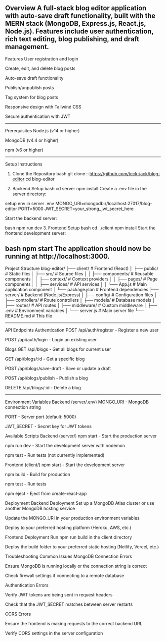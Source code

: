 Overview
A full-stack blog editor application with auto-save draft functionality, built with the MERN stack (MongoDB, Express.js, React.js, Node.js). Features include user authentication, rich text editing, blog publishing, and draft management.
----------------------------------------------------------------------------------------------------------------

Features
User registration and login

Create, edit, and delete blog posts

Auto-save draft functionality

Publish/unpublish posts

Tag system for blog posts

Responsive design with Tailwind CSS

Secure authentication with JWT

----------------------------------------------------------------------------------------------------------------
Prerequisites
Node.js (v14 or higher)

MongoDB (v4.4 or higher)

npm (v6 or higher)

----------------------------------------------------------------------------------------------------------------
Setup Instructions

1. Clone the Repository
bash
git clone :-https://github.com/teck-jack/blog-editor
cd blog-editor


2. Backend Setup
bash
cd server
npm install
Create a .env file in the server directory:

setup env in server
.env
MONGO_URI=mongodb://localhost:27017/blog-editor
PORT=5000
JWT_SECRET=your_strong_jwt_secret_here

Start the backend server:

bash
npm run dev
3. Frontend Setup
bash
cd ../client
npm install
Start the frontend development server:

bash
npm start
The application should now be running at http://localhost:3000.
----------------------------------------------------------------------------------------------------------------

Project Structure
blog-editor/
├── client/                  # Frontend (React)
│   ├── public/              # Static files
│   ├── src/                 # Source files
│   │   ├── components/      # Reusable components
│   │   ├── context/         # Context providers
│   │   ├── pages/           # Page components
│   │   ├── services/        # API services
│   │   └── App.js          # Main application component
│   └── package.json        # Frontend dependencies
├── server/                 # Backend (Node.js/Express)
│   ├── config/             # Configuration files
│   ├── controllers/        # Route controllers
│   ├── models/             # Database models
│   ├── routes/             # API routes
│   ├── middleware/         # Custom middleware
│   ├── .env                # Environment variables
│   └── server.js          # Main server file
└── README.md              # This file


----------------------------------------------------------------------------------------------------------------

API Endpoints
Authentication
POST /api/auth/register - Register a new user

POST /api/auth/login - Login an existing user

Blogs
GET /api/blogs - Get all blogs for current user

GET /api/blogs/:id - Get a specific blog

POST /api/blogs/save-draft - Save or update a draft

POST /api/blogs/publish - Publish a blog

DELETE /api/blogs/:id - Delete a blog

----------------------------------------------------------------------------------------------------------------
Environment Variables
Backend (server/.env)
MONGO_URI - MongoDB connection string

PORT - Server port (default: 5000)

JWT_SECRET - Secret key for JWT tokens

Available Scripts
Backend (server/)
npm start - Start the production server

npm run dev - Start the development server with nodemon

npm test - Run tests (not currently implemented)

Frontend (client/)
npm start - Start the development server

npm build - Build for production

npm test - Run tests

npm eject - Eject from create-react-app

Deployment
Backend Deployment
Set up a MongoDB Atlas cluster or use another MongoDB hosting service

Update the MONGO_URI in your production environment variables

Deploy to your preferred hosting platform (Heroku, AWS, etc.)

Frontend Deployment
Run npm run build in the client directory

Deploy the build folder to your preferred static hosting (Netlify, Vercel, etc.)

Troubleshooting
Common Issues
MongoDB Connection Errors

Ensure MongoDB is running locally or the connection string is correct

Check firewall settings if connecting to a remote database

Authentication Errors

Verify JWT tokens are being sent in request headers

Check that the JWT_SECRET matches between server restarts

CORS Errors

Ensure the frontend is making requests to the correct backend URL

Verify CORS settings in the server configuration



